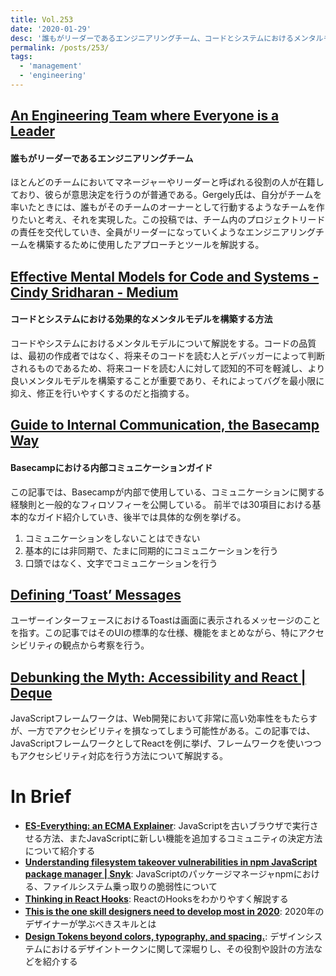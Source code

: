 ```yaml
---
title: Vol.253
date: '2020-01-29'
desc: '誰もがリーダーであるエンジニアリングチーム、コードとシステムにおけるメンタルモデル、Basecampのコミュニケーションガイド、ほか計10リンク'
permalink: /posts/253/
tags:
  - 'management'
  - 'engineering'
---
```


## [An Engineering Team where Everyone is a Leader](https://blog.pragmaticengineer.com/a-team-where-everyone-is-a-leader/)
#### 誰もがリーダーであるエンジニアリングチーム
ほとんどのチームにおいてマネージャーやリーダーと呼ばれる役割の人が在籍しており、彼らが意思決定を行うのが普通である。Gergely氏は、自分がチームを率いたときには、誰もがそのチームのオーナーとして行動するようなチームを作りたいと考え、それを実現した。この投稿では、チーム内のプロジェクトリードの責任を交代していき、全員がリーダーになっていくようなエンジニアリングチームを構築するために使用したアプローチとツールを解説する。

## [Effective Mental Models for Code and Systems - Cindy Sridharan - Medium](https://medium.com/@copyconstruct/effective-mental-models-for-code-and-systems-7c55918f1b3e)
#### コードとシステムにおける効果的なメンタルモデルを構築する方法
コードやシステムにおけるメンタルモデルについて解説をする。コードの品質は、最初の作成者ではなく、将来そのコードを読む人とデバッガーによって判断されるものであるため、将来コードを読む人に対して認知的不可を軽減し、より良いメンタルモデルを構築することが重要であり、それによってバグを最小限に抑え、修正を行いやすくするのだと指摘する。

## [Guide to Internal Communication, the Basecamp Way](https://basecamp.com/guides/how-we-communicate)
#### Basecampにおける内部コミュニケーションガイド
この記事では、Basecampが内部で使用している、コミュニケーションに関する経験則と一般的なフィロソフィーを公開している。
前半では30項目における基本的なガイド紹介していき、後半では具体的な例を挙げる。

1. コミュニケーションをしないことはできない
2. 基本的には非同期で、たまに同期的にコミュニケーションを行う
3. 口頭ではなく、文字でコミュニケーションを行う

## [Defining ‘Toast’ Messages](https://adrianroselli.com/2020/01/defining-toast-messages.html)
ユーザーインターフェースにおけるToastは画面に表示されるメッセージのことを指す。この記事ではそのUIの標準的な仕様、機能をまとめながら、特にアクセシビリティの観点から考察を行う。

## [Debunking the Myth: Accessibility and React | Deque](https://www.deque.com/blog/debunking-the-myth-accessibility-and-react/)
JavaScriptフレームワークは、Web開発において非常に高い効率性をもたらすが、一方でアクセシビリティを損なってしまう可能性がある。この記事では、JavaScriptフレームワークとしてReactを例に挙げ、フレームワークを使いつつもアクセシビリティ対応を行う方法について解説する。


# In Brief
- **[ES-Everything: an ECMA Explainer](https://www.matthewgerstman.com/tech/es-everything/)**: JavaScriptを古いブラウザで実行させる方法、またJavaScriptに新しい機能を追加するコミュニティの決定方法について紹介する
- **[Understanding filesystem takeover vulnerabilities in npm JavaScript package manager | Snyk](https://snyk.io/blog/understanding-filesystem-takeover-vulnerabilities-in-npm-javascript-package-manager/)**: JavaScriptのパッケージマネージャnpmにおける、ファイルシステム乗っ取りの脆弱性について
- **[Thinking in React Hooks](https://wattenberger.com/blog/react-hooks)**: ReactのHooksをわかりやすく解説する
- **[This is the one skill designers need to develop most in 2020](https://www.fastcompany.com/90449305/this-is-the-one-skill-designers-need-to-develop-most-in-2020?ref=uxdesignweekly)**: 2020年のデザイナーが学ぶべきスキルとは
- **[Design Tokens beyond colors, typography, and spacing.](http://www.didoo.net/2020/01/design-tokens-beyond-colors-typography-and-spacing/)**: デザインシステムにおけるデザイントークンに関して深堀りし、その役割や設計の方法などを紹介する

